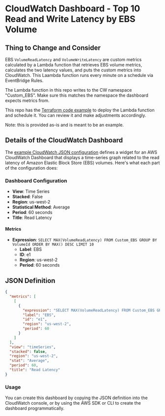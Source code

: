 # CloudWatch Dashboard - Top 10 Read and Write Latency by EBS Volume

## Thing to Change and Consider

EBS `VolumeReadLatency` and `VolumeWriteLatency` are custom metrics calculated by a Lambda function that retrieves EBS volume metrics, calculates the two latency values, and puts the custom metrics into CloudWatch. This Laambda function runs every minute on a schedule via EventBridge Rules.

The Lambda function in this repo writes to the CW namespace "Custom_EBS". Make sure this matches the namespace the dashboard expects metrics from.

This repo has the [Terraform code example](./terraform-latency-custom-metric/) to deploy the Lambda function and schedule it. You can review it and make adjustments accordingly.

Note: this is provided as-is and is meant to be an example.

## Details of the CloudWatch Dashboard

The [example CloudWatch JSON configuration](./ebs-cw-dashboard-latency-top-10-example.json) defines a widget for an AWS CloudWatch Dashboard that displays a time-series graph related to the read latency of Amazon Elastic Block Store (EBS) volumes. Here's what each part of the configuration does:

### Dashboard Configuration

- **View**: Time Series
- **Stacked**: False
- **Region**: us-west-2
- **Statistical Method**: Average
- **Period**: 60 seconds
- **Title**: Read Latency

#### Metrics

- **Expression**: `SELECT MAX(VolumeReadLatency) FROM Custom_EBS GROUP BY VolumeId ORDER BY MAX() DESC LIMIT 10`
  - **Label**: EBS
  - **ID**: e1
  - **Region**: us-west-2
  - **Period**: 60 seconds

## JSON Definition

```json
{
  "metrics": [
    [
      {
        "expression": "SELECT MAX(VolumeReadLatency) FROM Custom_EBS GROUP BY VolumeId ORDER BY MAX() DESC LIMIT 10",
        "label": "EBS",
        "id": "e1",
        "region": "us-west-2",
        "period": 60
      }
    ]
  ],
  "view": "timeSeries",
  "stacked": false,
  "region": "us-west-2",
  "stat": "Average",
  "period": 60,
  "title": "Read Latency"
}
```

### Usage

You can create this dashboard by copying the JSON definition into the CloudWatch console, or by using the AWS SDK or CLI to create the dashboard programmatically.
